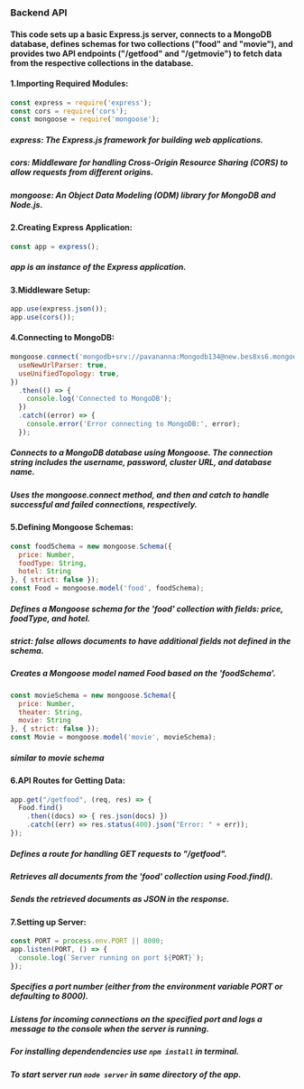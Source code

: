 ### Backend API 
#### This code sets up a basic Express.js server, connects to a MongoDB database, defines schemas for two collections ("food" and "movie"), and provides two API endpoints ("/getfood" and "/getmovie") to fetch data from the respective collections in the database.

#### 1.Importing Required Modules:
``` javascript
const express = require('express');
const cors = require('cors');
const mongoose = require('mongoose');
```
##### express: The Express.js framework for building web applications.
##### cors: Middleware for handling Cross-Origin Resource Sharing (CORS) to allow requests from different origins.
##### mongoose: An Object Data Modeling (ODM) library for MongoDB and Node.js.

#### 2.Creating Express Application:
``` javascript
const app = express();
```
##### app is an instance of the Express application.
#### 3.Middleware Setup:
``` javascript
app.use(express.json());
app.use(cors());
```
#### 4.Connecting to MongoDB:
``` javascript
mongoose.connect('mongodb+srv://pavananna:Mongodb134@new.bes8xs6.mongodb.net/nithin', {
  useNewUrlParser: true,
  useUnifiedTopology: true,
})
  .then(() => {
    console.log('Connected to MongoDB');
  })
  .catch((error) => {
    console.error('Error connecting to MongoDB:', error);
  });
```
##### Connects to a MongoDB database using Mongoose. The connection string includes the username, password, cluster URL, and database name.
##### Uses the mongoose.connect method, and then and catch to handle successful and failed connections, respectively.
#### 5.Defining Mongoose Schemas:
``` javascript
const foodSchema = new mongoose.Schema({
  price: Number,
  foodType: String,
  hotel: String
}, { strict: false });
const Food = mongoose.model('food', foodSchema);
```
##### Defines a Mongoose schema for the 'food' collection with fields: price, foodType, and hotel.
##### strict: false allows documents to have additional fields not defined in the schema.
##### Creates a Mongoose model named Food based on the 'foodSchema'.
``` javascript
const movieSchema = new mongoose.Schema({
  price: Number,
  theater: String,
  movie: String
}, { strict: false });
const Movie = mongoose.model('movie', movieSchema);
```
##### similar to movie schema
#### 6.API Routes for Getting Data:
``` javascript
app.get("/getfood", (req, res) => {
  Food.find()
    .then((docs) => { res.json(docs) })
    .catch((err) => res.status(400).json("Error: " + err));
});
```
##### Defines a route for handling GET requests to "/getfood".
##### Retrieves all documents from the 'food' collection using Food.find().
##### Sends the retrieved documents as JSON in the response.
#### 7.Setting up Server:
``` javascript
const PORT = process.env.PORT || 8000;
app.listen(PORT, () => {
  console.log(`Server running on port ${PORT}`);
});
```
##### Specifies a port number (either from the environment variable PORT or defaulting to 8000).
##### Listens for incoming connections on the specified port and logs a message to the console when the server is running.

##### For installing dependendencies use `npm install` in terminal.
##### To start server run `node server` in same directory of the app.







